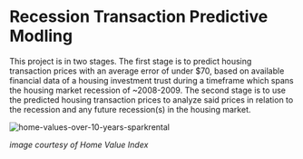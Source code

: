# Recession Transaction Predictive Modling

This project is in two stages. The first stage is to predict housing transaction prices with an average error of under $70, based on available financial data of a housing investment trust during a timeframe which spans the housing market recession of ~2008-2009. The second stage is to use the predicted housing transaction prices to analyze said prices in relation to the recession and any future recession(s) in the housing market. 

![home-values-over-10-years-sparkrental](https://user-images.githubusercontent.com/29715062/37129972-791a7528-224f-11e8-8814-8c51994e5037.png)

*image courtesy of Home Value Index*

